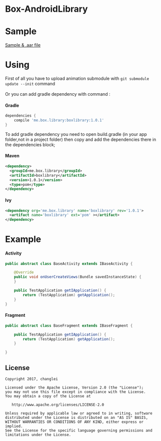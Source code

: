 # Box-AndroidLibrary

Sample
======
<a href="https://github.com/changleibox/Box-AndroidLibrary/releases/tag/V1.0.0"> Sample & .aar file </a>

Using
======
First of all you have to upload animation submodule with `git submodule update --init` command <br>
<br>
Or you can add gradle dependency with command :<br>

#### Gradle
```groovy
dependencies {
	compile 'me.box.library:boxlibrary:1.0.1'
}
```

To add gradle dependency you need to open  build.gradle (in your app folder,not in a project folder) then copy and add the dependencies there in the dependencies block;

#### Maven
```xml
<dependency>
  <groupId>me.box.library</groupId>
  <artifactId>boxlibrary</artifactId>
  <version>1.0.1</version>
  <type>pom</type>
</dependency>
```

#### lvy
```xml
<dependency org='me.box.library' name='boxlibrary' rev='1.0.1'>
  <artifact name='boxlibrary' ext='pom' ></artifact>
</dependency>
```

Example
========

#### Activity
```java
public abstract class BaseActivity extends IBaseActivity {

    @Override
    public void onUserCreateViews(Bundle savedInstanceState) {
    }

    public TestApplication getIApplication() {
        return (TestApplication) getApplication();
    }
}
```

#### Fragment
```java
public abstract class BaseFragment extends IBaseFragment {

    public TestApplication getIApplication() {
        return (TestApplication) getApplication();
    }

}
```

## License
    Copyright 2017, changlei

    Licensed under the Apache License, Version 2.0 (the "License");
    you may not use this file except in compliance with the License.
    You may obtain a copy of the License at

       http://www.apache.org/licenses/LICENSE-2.0

    Unless required by applicable law or agreed to in writing, software
    distributed under the License is distributed on an "AS IS" BASIS,
    WITHOUT WARRANTIES OR CONDITIONS OF ANY KIND, either express or implied.
    See the License for the specific language governing permissions and
    limitations under the License.
